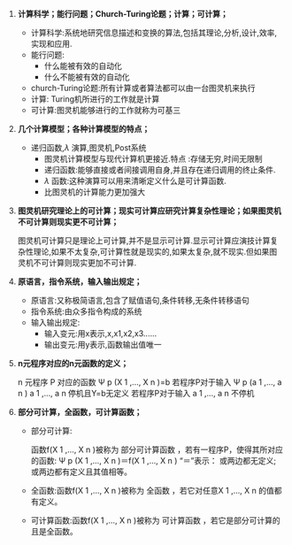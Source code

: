 1. **计算科学；能行问题；Church-Turing论题；计算；可计算；**

   - 计算科学:系统地研究信息描述和变换的算法,包括其理论,分析,设计,效率,实现和应用.
   - 能行问题:
     - 什么能被有效的自动化
     - 什么不能被有效的自动化
   - church-Turing论题:所有计算或者算法都可以由一台图灵机来执行
   - 计算: Turing机所进行的工作就是计算
   - 可计算:图灵机能够进行的工作就称为可基三

2. **几个计算模型；各种计算模型的特点；**

   - 递归函数,$\lambda$ 演算,图灵机,Post系统
     - 图灵机计算模型与现代计算机更接近.特点 :存储无穷,时间无限制
     - 递归函数:能够直接或者间接调用自身,并且存在递归调用的终止条件.
     - $\lambda$ 函数:这种演算可以用来清晰定义什么是可计算函数.
     - 比图灵机的计算能力更加强大

3. **图灵机研究理论上的可计算；现实可计算应研究计算复杂性理论；如果图灵机不可计算则现实更不可计算；**

   图灵机可计算只是理论上可计算,并不是显示可计算.显示可计算应演技计算复杂性理论,如果不太复杂,可计算性就是现实的,如果太复杂,就不现实.但如果图灵机不可计算则现实更加不可计算.

4. **原语言，指令系统，输入输出规定；**

   - 原语言:又称极简语言,包含了赋值语句,条件转移,无条件转移语句
   - 指令系统:由众多指令构成的系统
   - 输入输出规定:
     - 输入变元:用x表示,x,x1,x2,x3......
     - 输出变元:用y表示,函数输出值唯一

5. **n元程序对应的n元函数的定义；**

   n 元程序 P 对应的函数 Ψ p (X 1 ,…, X n )=b 若程序P对于输入
   Ψ p (a 1 ,…, a n ) a 1 ,…, a n 停机且Y=b无定义 若程序P对于输入
   a 1 ,…, a n 不停机

6. **部分可计算，全函数，可计算函数；**

   - 部分可计算:

     函数f(X 1 ,…, X n )被称为 部分可计算函数 ，若有一程序P，使得其所对应的函数:
     Ψ p (X 1 ,…, X n )＝f(X 1 ,…, X n )
     “＝”表示： 或两边都无定义;或两边都有定义且其值相等。

   - 全函数:函数f(X 1 ,…, X n )被称为 全函数 ，若它对任意X 1 ,…, X n 的值都有定义。

   - 可计算函数:函数f(X 1 ,…, X n )被称为 可计算函数 ，若它是部分可计算的且是全函数。